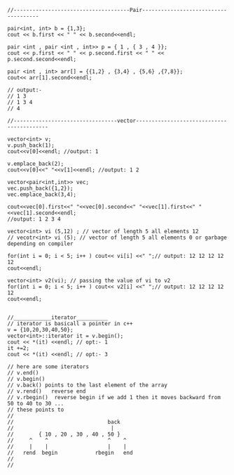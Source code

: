     //-------------------------------------Pair-------------------------------------

    pair<int, int> b = {1,3};
    cout << b.first << " " << b.second<<endl;

    pair <int , pair <int , int>> p = { 1 , { 3 , 4 }};
    cout << p.first << " " << p.second.first << " " << p.second.second<<endl;

    pair <int , int> arr[] = {{1,2} , {3,4} , {5,6} ,{7,8}};
    cout<< arr[1].second<<endl;

    // output:-
    // 1 3
    // 1 3 4
    // 4

    //---------------------------------vector------------------------------------------

    vector<int> v;
    v.push_back(1);
    cout<<v[0]<<endl; //output: 1

    v.emplace_back(2);
    cout<<v[0]<<" "<<v[1]<<endl; //output: 1 2

    vector<pair<int,int>> vec;
    vec.push_back({1,2});
    vec.emplace_back(3,4);

    cout<<vec[0].first<<" "<<vec[0].second<<" "<<vec[1].first<<" "<<vec[1].second<<endl;
    //output: 1 2 3 4

    vector<int> vi (5,12) ; // vector of length 5 all elements 12
    // vecotr<int> vi (5); // vector of length 5 all elements 0 or garbage depending on compiler

    for(int i = 0; i < 5; i++ ) cout<< vi[i] <<" ";// output: 12 12 12 12 12
    cout<<endl;

    vector<int> v2(vi); // passing the value of vi to v2
    for(int i = 0; i < 5; i++ ) cout<< v2[i] <<" ";// output: 12 12 12 12 12
    cout<<endl;


    //____________iterator__________
    // iterator is basicall a pointer in c++
    v = {10,20,30,40,50};
    vector<int>::iterator it = v.begin();
    cout << *(it) <<endl; // opt:- 1
    it +=2;
    cout << *(it) <<endl; // opt:- 3

    // here are some iterators
    // v.end()
    // v.begin()
    // v.back() points to the last element of the array
    // v.rend()   reverse end 
    // v.rbegin()  reverse begin if we add 1 then it moves backward from 50 to 40 to 30 ...
    // these points to 
    //   
    //                              back
    //                               |
    //        { 10 , 20 , 30 , 40 , 50 }    
    //     ^    ^                   ^    ^
    //     |    |                   |    |
    //   rend  begin            rbegin   end
    // 
    // 
